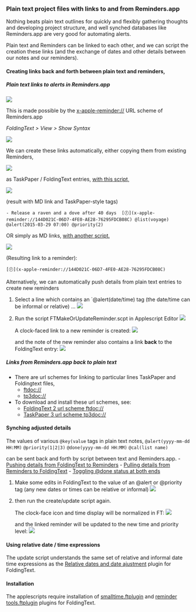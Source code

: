
### Plain text project files with links to and from Reminders.app
Nothing beats plain text outlines for quickly and flexibly gathering thoughts and developing project structure, and well synched databases like Reminders.app are very good for automating alerts.

Plain text and Reminders can be linked to each other, and we can script the creation these links (and the exchange of dates and other details between our notes and our reminders).

#### Creating links back and forth between plain text and reminders,

##### Plain text links to alerts in Reminders.app

![](./PlainTextToReminders.png)
	
This is made possible by the [x-apple-reminder://](x-apple-reminder://) URL scheme of Reminders.app

*FoldingText > View > Show Syntax*

![](./x-apple-reminder.png)
				
We can create these links automatically, either copying them from existing Reminders,

![](./CopyReminderAsMD.png)

as TaskPaper / FoldingText entries, [with this script,](./CopyReminderAsTaskPaperOrFT.applescript)
					
![](./CopyReminderAsTaskPaperorFT.png)

(result with MD link and TaskPaper-style tags)

    - Release a raven and a dove after 40 days  [🕖](x-apple-reminder://144D021C-06D7-4FE0-AE28-76295FDCB08C) @list(voyage) @alert(2015-03-29 07:00) @priority(2)


OR simply as MD links, [with another script.](./CopyReminderAsLink.applescript)
					
![](./CopyReminderAsLink.png)
					
(Resulting link to a reminder):
					   
    [🕖](x-apple-reminder://144D021C-06D7-4FE0-AE28-76295FDCB08C)

Alternatively, we can automatically push details from plain text entries to create new reminders

1. Select a line which contains an `@alert(date/time) tag (the date/time can be informal or relative) ...
	![](./SelectLineWithAlert.png)

2. Run the script FTMakeOrUpdateReminder.scpt in Applescript Editor
	![](./FTMakeOrUpdateReminder.png)

	A clock-faced link to a new reminder is created:
		![](./PlainTextToReminders.png)

	and the note of the new reminder also contains a link **back** to the FoldingText entry:
		![](./LinkBackFromReminder.png)
				
##### Links from Reminders.app back to plain text
- There are url schemes for linking to particular lines TaskPaper and Foldingtext files,
	- [ftdoc://](https://github.com/RobTrew/txtquery-tools/blob/master/ftdoc%20url%20scheme%20and%20FTCopyAsURL/README.md)
	- [tp3doc://](https://github.com/RobTrew/txtquery-tools/blob/master/tp3doc%20url%20scheme%20and%20TP3CopyAsURL/README.md)
- To download and install these url schemes, see:
	- [FoldingText 2 url scheme ftdoc://](https://github.com/RobTrew/txtquery-tools/blob/master/ftdoc%20url%20scheme%20and%20FTCopyAsURL/README.md)
	- [TaskPaper 3 url scheme tp3doc://](https://github.com/RobTrew/txtquery-tools/blob/master/tp3doc%20url%20scheme%20and%20TP3CopyAsURL/README.md)
		
#### Synching adjusted details

The values of various `@key(value` tags in plain text notes,
	 `@alert(yyyy-mm-dd HH:MM)`
	 `@priority(1|2|3)`
	 `@done(yyyy-mm-dd HH:MM)`
	 `@cal(list name)`

can be sent back and forth by script between text and Reminders.app.
	- [Pushing details from FoldingText to Reminders](./FTMakeOrUpdateReminder.applescript)
	- [Pulling details from Reminders to FoldingText](./FTPullDetailsFROMLinkedReminder.applescript)
	- [Toggling @done status at both ends](./FTToggleDoneUpdateReminders.applescript)

1. Make some edits in FoldingText to the value of an @alert or @priority tag (any new dates or times can be relative or informal)
	![](./Edits%20to%20date%20and%20priority.png)

2. then run the create/update script again.

	The clock-face icon and time display will be normalized in FT:
	![](./Icon%20and%20time%20normalized.png)
	
	and the linked reminder will be updated to the new time and priority level:
![](./ReminderUpdated.png)


#### Using relative date / time expressions
The update script understands the same set of relative and informal date time expressions as the [Relative dates and date ajustment](../relative%20dates%20and%20date%20adjustments.ftplugin/README.md) plugin for FoldingText.


#### Installation
The applescripts require installation of [smalltime.ftplugin](../smalltime.ftplugin) and [reminder tools.ftplugin](../reminder%20tools.ftplugin) plugins for FoldingText.











